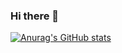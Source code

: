 ### Hi there 👋

<!--
**Henrik-3/Henrik-3** is a ✨ _special_ ✨ repository because its `README.md` (this file) appears on your GitHub profile.

Here are some ideas to get you started:

- 🔭 I’m currently working on ...
- 🌱 I’m currently learning ...
- 👯 I’m looking to collaborate on ...
- 🤔 I’m looking for help with ...
- 💬 Ask me about ...
- 📫 How to reach me: ...
- 😄 Pronouns: ...
- ⚡ Fun fact: ...
-->


​[![Anurag's GitHub stats](https://github-readme-stats.vercel.app/api​?username=Henrik-3​)](https://github.com/anuraghazra/github-readme-stats)
